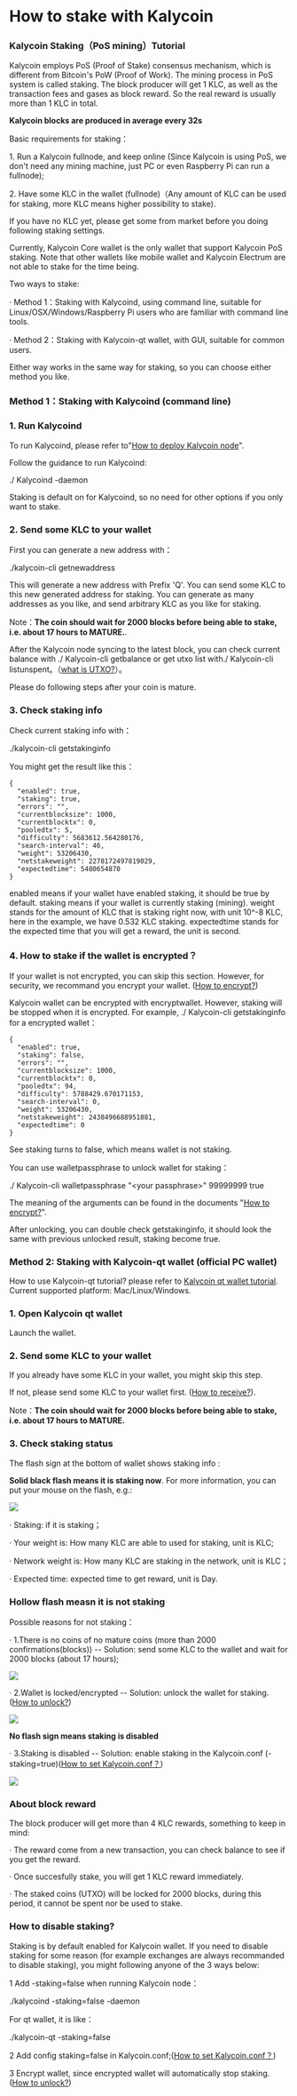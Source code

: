# How to stake with Kalycoin

### **Kalycoin Staking（PoS mining）Tutorial**

Kalycoin employs PoS (Proof of Stake) consensus mechanism, which is different from Bitcoin's PoW (Proof of Work). The mining process in PoS system is called staking. The block producer will get 1  KLC, as well as the transaction fees and gases as block reward. So the real reward is usually more than 1  KLC in total.

**Kalycoin blocks are produced in average every 32s**

Basic requirements for staking：

1\.    Run a Kalycoin fullnode, and keep online (Since Kalycoin is using PoS, we don't need any mining machine, just PC or even Raspberry Pi can run a fullnode);

2\.    Have some  KLC in the wallet (fullnode)（Any amount of  KLC can be used for staking, more  KLC means higher possibility to stake).

If you have no  KLC yet, please get some from market before you doing following staking settings.

Currently, Kalycoin Core wallet is the only wallet that support Kalycoin PoS staking. Note that other wallets like mobile wallet and Kalycoin Electrum are not able to stake for the time being.

Two ways to stake:

·         Method 1：Staking with Kalycoind, using command line, suitable for Linux/OSX/Windows/Raspberry Pi users who are familiar with command line tools.

·         Method 2：Staking with Kalycoin-qt wallet, with GUI, suitable for common users.

Either way works in the same way for staking, so you can choose either method you like.

### **Method 1：Staking with Kalycoind (command line)**

### **1. Run Kalycoind**

To run Kalycoind, please refer to"[How to deploy Kalycoin node](https://docs.kalycoin.io/guidance-of-kalypay-deployment-and-rpc)".

Follow the guidance to run Kalycoind:

./ Kalycoind -daemon

Staking is default on for Kalycoind, so no need for other options if you only want to stake.

### **2. Send some  KLC to your wallet**

First you can generate a new address with：

./kalycoin-cli getnewaddress

This will generate a new address with Prefix 'Q'. You can send some  KLC to this new generated address for staking. You can generate as many addresses as you like, and send arbitrary  KLC as you like for staking.

Note：**The coin should wait for 2000 blocks before being able to stake, i.e. about 17 hours to MATURE.**.

After the Kalycoin node syncing to the latest block, you can check current balance with ./ Kalycoin-cli getbalance or get utxo list with./ Kalycoin-cli listunspent。（[what is UTXO?](https://github.com/qtumproject/documents/blob/master/zh/Qtum-Blockchain-Guide.md#utxo%E8%B4%A6%E6%88%B7%E6%A8%A1%E5%9E%8B)）。

Please do following steps after your coin is mature.

### **3. Check staking info**

Check current staking info with：

./kalycoin-cli getstakinginfo

You might get the result like this：

```
{
  "enabled": true,
  "staking": true,
  "errors": "",
  "currentblocksize": 1000,
  "currentblocktx": 0,
  "pooledtx": 5,
  "difficulty": 5683612.564280176,
  "search-interval": 46,
  "weight": 53206430,
  "netstakeweight": 2278172497819029,
  "expectedtime": 5480654870
}
```

enabled means if your wallet have enabled staking, it should be true by default. staking means if your wallet is currently staking (mining). weight stands for the amount of  KLC that is staking right now, with unit 10^-8  KLC, here in the example, we have 0.532  KLC staking. expectedtime stands for the expected time that you will get a reward, the unit is second.

### **4. How to stake if the wallet is encrypted？**

If your wallet is not encrypted, you can skip this section. However, for security, we recommand you encrypt your wallet. ([How to encrypt?](https://docs.qtum.site/en/Encrypt-and-Unlock-Qtum-Wallet/))

Kalycoin wallet can be encrypted with encryptwallet. However, staking will be stopped when it is encrypted. For example, ./ Kalycoin-cli getstakinginfo for a encrypted wallet：

```
{
  "enabled": true,
  "staking": false,
  "errors": "",
  "currentblocksize": 1000,
  "currentblocktx": 0,
  "pooledtx": 94,
  "difficulty": 5788429.670171153,
  "search-interval": 0,
  "weight": 53206430,
  "netstakeweight": 2438496688951881,
  "expectedtime": 0
}
```

See staking turns to false, which means wallet is not staking.

You can use walletpassphrase to unlock wallet for staking：

./ Kalycoin-cli walletpassphrase "\<your passphrase>" 99999999 true

The meaning of the arguments can be found in the documents "[How to encrypt?](https://docs.qtum.site/en/Encrypt-and-Unlock-Qtum-Wallet/)".

After unlocking, you can double check getstakinginfo, it should look the same with previous unlocked result, staking become true.

### **Method 2: Staking with Kalycoin-qt wallet (official PC wallet)**

How to use Kalycoin-qt tutorial? please refer to [ Kalycoin qt wallet tutorial](https://docs.qtum.site/en/Qtum-Wallet-Tutorial/). Current supported platform: Mac/Linux/Windows.

### **1. Open Kalycoin qt wallet**

Launch the wallet.

### **2. Send some KLC to your wallet**

If you already have some KLC in your wallet, you might skip this step.

If not, please send some KLC to your wallet first. ([How to receive?](https://docs.qtum.site/en/Qtum-Wallet-Tutorial/)).

Note：**The coin should wait for 2000 blocks before being able to stake, i.e. about 17 hours to MATURE.**

### **3. Check staking status**

The flash sign at the bottom of wallet shows staking info :

**Solid black flash means it is staking now**. For more information, you can put your mouse on the flash, e.g.:

![](<.gitbook/assets/image (162).png>)

·         Staking: if it is staking；

·         Your weight is: How many KLC are able to used for staking, unit is  KLC;

·         Network weight is: How many  KLC are staking in the network, unit is  KLC；

·         Expected time: expected time to get reward, unit is Day.

### **Hollow flash measn it is not staking**

Possible reasons for not staking：

· 1.There is no coins of no mature coins (more than 2000 confirmations(blocks)) -- Solution: send some  KLC to the wallet and wait for 2000 blocks (about 17 hours);

![](<.gitbook/assets/image (149).png>)

·  2.Wallet is locked/encrypted -- Solution: unlock the wallet for staking. ([How to unlock?](https://docs.qtum.site/en/Encrypt-and-Unlock-Qtum-Wallet/))

![](<.gitbook/assets/image (44).png>)

**No flash sign means staking is disabled**

·         3.Staking is disabled -- Solution: enable staking in the Kalycoin.conf (-staking=true)([How to set Kalycoin.conf？](https://docs.qtum.site/en/Guidance-of-Qtum-Deployment-and-RPC-Settings.html))

![](<.gitbook/assets/image (156).png>)

### **About block reward**

The block producer will get more than 4  KLC rewards, something to keep in mind:

·         The reward come from a new transaction, you can check balance to see if you get the reward.

·         Once succesfully stake, you will get 1  KLC reward immediately.

·         The staked coins (UTXO) will be locked for 2000 blocks, during this period, it cannot be spent nor be used to stake.

### **How to disable staking?**

Staking is by default enabled for Kalycoin wallet. If you need to disable staking for some reason (for example exchanges are always recommanded to disable staking), you might following anyone of the 3 ways below:

1 Add -staking=false when running Kalycoin node：

./kalycoind -staking=false -daemon

For qt wallet, it is like：

./kalycoin-qt -staking=false

2 Add config staking=false in Kalycoin.conf;([How to set Kalycoin.conf？](https://docs.qtum.site/en/Guidance-of-Qtum-Deployment-and-RPC-Settings.html))

3 Encrypt wallet, since encrypted wallet will automatically stop staking.([How to unlock?](https://docs.qtum.site/en/Encrypt-and-Unlock-Qtum-Wallet/))
